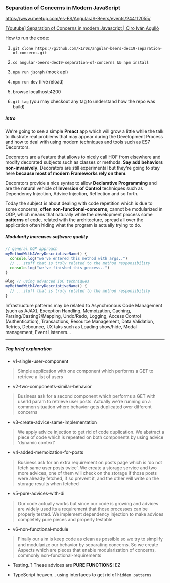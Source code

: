 ### Separation of Concerns in Modern JavaScript

https://www.meetup.com/es-ES/AngularJS-Beers/events/244112055/

[[Youtube] Separation of Concerns in modern Javascript | Ciro Iván Agulló
](https://www.youtube.com/watch?v=DPJSkpArYK0)

How to run the code:

1. `git clone https://github.com/k1r0s/angular-beers-dec19-separation-of-concerns.git`

2. `cd angular-beers-dec19-separation-of-concerns && npm install`

3. `npm run jsonph` (mock api)

4. `npm run dev` (live reload)

5. browse localhost:4200

6. `git tag` (you may checkout any tag to understand how the repo was build)

##### Intro

We're going to see a simple __Preact__ app which will grow a little while the talk to illustrate real problems that may appear during the Development Process and how to deal with using modern techniques and tools such as ES7 Decorators.

Decorators are a feature that allows to nicely call HOF from elsewhere and modify decorated subjects such as classes or methods. __Say add behaviors non-invasively__. Decorators are still experimental but they're going to stay here __because most of modern Frameworks rely on them__.

Decorators provide a nice syntax to allow __Declarative Programming__ and are the natural vehicle of __Inversion of Control__ techniques such as Dependency Injection, Advice Injection, Reflection and so forth.

Today the subject is about dealing with code repetition which is due to some concerns, __often non-functional-concerns__, cannot be modularized in OOP, which means that naturally while the development process some __patterns__ of code, related with the architecture, spread all over the application often hiding what the program is actually trying to do.

##### Modularity increases software quality

```javascript
// general OOP approach
myMethodWithAVeryDescriptiveName() {
  console.log("we've entered this method with args..")
  // ...stuff that is truly related to the method responsibility
  console.log("we've finished this process..")  
}

@log // using advanced IoC techniques
myMethodWithAVeryDescriptiveName() {
  // ...stuff that is truly related to the method responsibility
}

```

Infrastructure patterns may be related to Asynchronous Code Management (such as AJAX), Exception Handling, Memoization, Caching, Parsing/Casting?/Mapping, Undo/Redo, Logging, Access Control (Authentication), Transactions, Resource Management, Data Validation, Retries, Debounce, UX taks such as Loading show/hide, Modal management, Event Listeners...

---

##### Tag brief explanation

- v1-single-user-component
> Simple application with one component which performs a GET to retrieve a list of users

- v2-two-components-similar-behavior
> Business ask for a second component which performs a GET with userId param to retrieve user posts. Actually we're running on a common situation where behavior gets duplicated over different concerns

- v3-create-advice-same-implementation
> We apply advice injection to get rid of code duplication. We abstract a piece of code which is repeated on both components by using advice 'dynamic context'

- v4-added-memoization-for-posts
> Business ask for an extra requirement on posts page which is 'do not fetch same user posts twice'. We create a storage service and two more advices, one of them will check on the storage if those posts were already fetched, if so prevent it, and the other will write on the storage results when fetched

- v5-pure-advices-with-di
> Our code actually works but since our code is growing and advices are widely used its a requirement that those processes can be properly tested. We implement dependency injection to make advices completely pure pieces and properly testable

- v6-non-functional-module
> Finally our aim is keep code as clean as possible so we try to simplify and modularize our behavior by separating concerns. So we create Aspects which are pieces that enable modularization of concerns, commonly non-functional-requirements

- Testing..? These advices are __PURE FUNCTIONS__! EZ

- TypeScript heaven... using interfaces to get rid of `hidden patterns`
